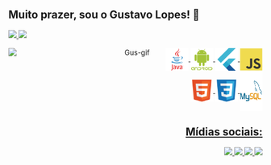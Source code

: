 ## Muito prazer, sou o Gustavo Lopes! 👋 
<div> 
<a href = "https://github.com/Gustalhe">
<img height="180em" src = "https://github-readme-stats.vercel.app/api?username=Gustalhe&show_icons=true&theme=dracula&include_all_commits=true&count_private=true"/>  
<img height="180em" src = "https://github-readme-stats.vercel.app/api/top-langs/?username=Gustalhe&layout=compact&langs_count=16&theme=dracula"/>

<div>

  
<div align="right" style="display: inline_block"><br>   
  <a href = "https://github.com/Gustalhe" target = "_blank">
  <img align="left" alt="Gus-gif" height="200" width="280" src="http://clubedosgeeks.com.br/wp-content/uploads/2016/01/dormrm.gif">
  <img align="center" alt="Gus-Java" height="45" width="45" src="https://raw.githubusercontent.com/devicons/devicon/master/icons/java/java-original-wordmark.svg">
  <img align="center" alt="Gus-Android" height="45" width="45" src="https://raw.githubusercontent.com/devicons/devicon/master/icons/android/android-plain-wordmark.svg">
  <img align="center" alt="Gus-Flutter" height="45" width="45" src="https://raw.githubusercontent.com/devicons/devicon/master/icons/flutter/flutter-original.svg">
  <img align="center" alt="Gus-JS" height="45" width="45" src="https://raw.githubusercontent.com/devicons/devicon/master/icons/javascript/javascript-original.svg">
  <img align="center" alt="Gus-HTML5" height="45" width="45" src="https://raw.githubusercontent.com/devicons/devicon/master/icons/html5/html5-original.svg">
  <img align="center" alt="Gus-CSS3" height="45" width="45" src="https://raw.githubusercontent.com/devicons/devicon/master/icons/css3/css3-original.svg">
  <img align="center" alt="Gus-Mysql" height="80" width="45" src="https://raw.githubusercontent.com/devicons/devicon/master/icons/mysql/mysql-original-wordmark.svg">
</div> 
  
 <div align="right">
 <h2>Mídias sociais:</h2>
 <a href = "mailto: Gustavo.moreiralopes@hotmail.com">
 <img src="https://img.shields.io/badge/-Hotmail-%2300FFFF?style=for-the-badge&logo=microsoft&logoColor=black" target="_blank">
 </a>
 <a href="https://www.instagram.com/gustalhe/" target="_blank">
 <img src="https://img.shields.io/badge/-Instagram-%23E4405F?style=for-the-badge&logo=instagram&logoColor=white" target="_blank">
 </a>
 <a href="https://www.linkedin.com/in/gustavo-lopes-625982195" target="_blank">
 <img src="https://img.shields.io/badge/-LinkedIn-%230077B5?style=for-the-badge&logo=linkedin&logoColor=white" target="_blank">
 </a>
 <a href="https://www.facebook.com/profile.php?id=100004001006855" target="_blank">
 <img src="https://img.shields.io/badge/-Facebook-%230000FF?style=for-the-badge&logo=facebook&logoColor=white" target="_blank">
 </a>
   
</div>

 
  

